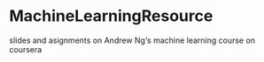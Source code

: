 # MachineLearningResource
slides and asignments on Andrew Ng‘s machine learning course on coursera 
